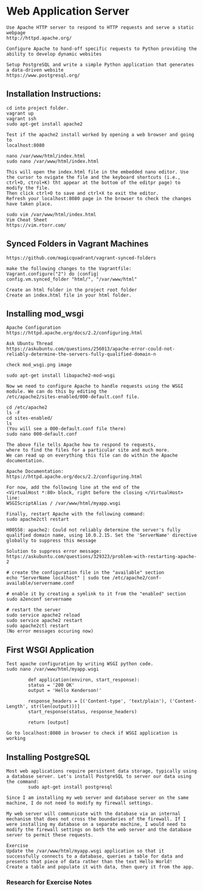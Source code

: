 # Web Application Server

	Use Apache HTTP server to respond to HTTP requests and serve a static webpage
	http://httpd.apache.org/

	Configure Apache to hand-off specific requests to Python providing the ability to develop dynamic websites

	Setup PostgreSQL and write a simple Python application that generates a data-driven website
	https://www.postgresql.org/

## Installation Instructions:
	cd into project folder. 
	vagrant up
	vagrant ssh
	sudo apt-get install apache2

	Test if the apache2 install worked by opening a web browser and going to 
	localhost:8080

	nano /var/www/html/index.html
	sudo nano /var/www/html/index.html

	This will open the index.html file in the embedded nano editor. Use the cursor to nvigate the file and the keyboard shortcuts (i.e., ctrl+O, ctrol+K) tht appear at the bottom of the editpr page) to modify the file.
	Then click ctrl+O to save and ctrl+X to exit the editor. 
	Refresh your localhost:8080 page in the browser to check the changes have taken place.

	sudo vim /var/www/html/index.html
	Vim Cheat Sheet
	https://vim.rtorr.com/

## Synced Folders in Vagrant Machines
	https://github.com/magicquadrant/vagrant-synced-folders
	
	make the following changes to the Vagrantfile:
	Vagrant.configure("2") do |config|  
  	config.vm.synced_folder "html/", "/var/www/html"

  	Create an html folder in the project root folder
  	Create an index.html file in your html folder. 

## Installing mod_wsgi
	Apache Configuration 
	https://httpd.apache.org/docs/2.2/configuring.html

	Ask Ubuntu Thread
	https://askubuntu.com/questions/256013/apache-error-could-not-reliably-determine-the-servers-fully-qualified-domain-n

	check mod_wsgi.png image

	sudo apt-get install libapache2-mod-wsgi

	Now we need to configure Apache to handle requests using the WSGI module. We can do this by editing the 
	/etc/apache2/sites-enabled/000-default.conf file.

	cd /etc/apache2
	ls -F
	cd sites-enabled/
	ls
	(You will see a 000-default.conf file there)
	sudo nano 000-default.conf

	The above file tells Apache how to respond to requests, 
	where to find the files for a particular site and much more. 
	We can read up on everything this file can do within the Apache documentation.

	Apache Documentation:
	https://httpd.apache.org/docs/2.2/configuring.html

	For now, add the following line at the end of the 
	<VirtualHost *:80> block, right before the closing </VirtualHost> line: 
	WSGIScriptAlias / /var/www/html/myapp.wsgi

	Finally, restart Apache with the following command:
	sudo apache2ctl restart

	H00558: apache2: Could not reliably determine the server's fully qualified domain name, using 10.0.2.15. Set the 'ServerName' directive globally to suppress this message

	Solution to suppress error message:
	https://askubuntu.com/questions/329323/problem-with-restarting-apache-2

	# create the configuration file in the "available" section
	echo "ServerName localhost" | sudo tee /etc/apache2/conf-available/servername.conf
	
	# enable it by creating a symlink to it from the "enabled" section
	sudo a2enconf servername
	
	# restart the server	
	sudo service apache2 reload
	sudo service apache2 restart
	sudo apache2ctl restart
	(No error messages occuring now)

## First WSGI Application
	Test apache configuration by writing WSGI python code.
	sudo nano /var/www/html/myapp.wsgi

			def application(environ, start_response):
		    status = '200 OK'
		    output = 'Hello Kenderson!'

		    response_headers = [('Content-type', 'text/plain'), ('Content-Length', str(len(output)))]
		    start_response(status, response_headers)

		    return [output]

    Go to localhost:8080 in browser to check if WSGI application is working

## Installing PostgreSQL

	Most web applications require persistent data storage, typically using a database server. Let's install PostgreSQL to server our data using the command: 
			sudo apt-get install postgresql

	Since I am installing my web server and database server on the same machine, I do not need to modify my firewall settings. 

	My web server will communicate with the database via an internal mechanism that does not cross the boundaries of the firewall. If I were installing my database on a separate machine, I would need to modify the firewall settings on both the web server and the database server to permit these requests.

	Exercise
	Update the /var/www/html/myapp.wsgi application so that it successfully connects to a database, queries a table for data and presents that piece of data rather than the text Hello World! 
	Create a table and populate it with data, then query it from the app.

### Research for Exercise Notes

